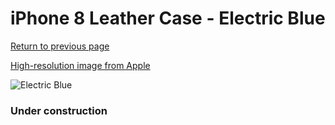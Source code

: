 # iPhone 8 Leather Case - Electric Blue

[Return to previous page](/iphone_7)

[High-resolution image from Apple](https://store.storeimages.cdn-apple.com/8756/as-images.apple.com/is/MRG52?wid=4500&hei=4500&fmt=png)

<div style="width: 384px"><img src="/everyphone/MRG52.png" alt="Electric Blue"></div>

### Under construction

